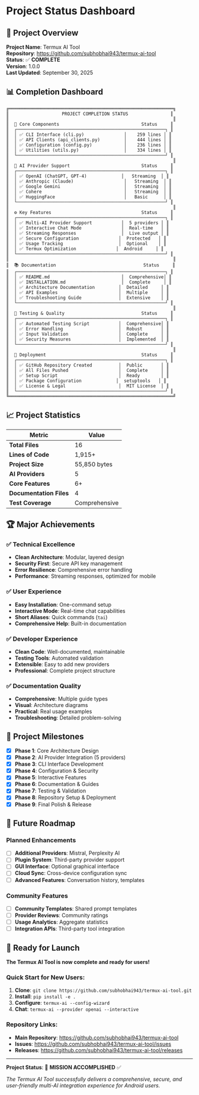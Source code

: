 # Project Status Dashboard

## 🎯 Project Overview

**Project Name**: Termux AI Tool  
**Repository**: https://github.com/subhobhai943/termux-ai-tool  
**Status**: ✅ **COMPLETE**  
**Version**: 1.0.0  
**Last Updated**: September 30, 2025  

## 📊 Completion Dashboard

```
╔══════════════════════════════════════════════════════════════╗
║                    PROJECT COMPLETION STATUS                ║
║                                                              ║
║  📁 Core Components                               Status     ║
║  ┌────────────────────────────────────────────────────────┐ ║
║  │ ✅ CLI Interface (cli.py)               │    259 lines │ ║
║  │ ✅ API Clients (api_clients.py)         │    444 lines │ ║
║  │ ✅ Configuration (config.py)            │    236 lines │ ║
║  │ ✅ Utilities (utils.py)                 │    334 lines │ ║
║  └────────────────────────────────────────────────────────┘ ║
║                                                              ║
║  🤖 AI Provider Support                           Status     ║
║  ┌────────────────────────────────────────────────────────┐ ║
║  │ ✅ OpenAI (ChatGPT, GPT-4)             │   Streaming  │ ║
║  │ ✅ Anthropic (Claude)                   │   Streaming  │ ║
║  │ ✅ Google Gemini                        │   Streaming  │ ║
║  │ ✅ Cohere                               │   Streaming  │ ║
║  │ ✅ HuggingFace                          │   Basic      │ ║
║  └────────────────────────────────────────────────────────┘ ║
║                                                              ║
║  ⚙️ Key Features                                  Status     ║
║  ┌────────────────────────────────────────────────────────┐ ║
║  │ ✅ Multi-AI Provider Support           │  5 providers │ ║
║  │ ✅ Interactive Chat Mode               │  Real-time   │ ║
║  │ ✅ Streaming Responses                 │  Live output │ ║
║  │ ✅ Secure Configuration               │  Protected   │ ║
║  │ ✅ Usage Tracking                     │  Optional    │ ║
║  │ ✅ Termux Optimization               │  Android     │ ║
║  └────────────────────────────────────────────────────────┘ ║
║                                                              ║
║  📚 Documentation                                 Status     ║
║  ┌────────────────────────────────────────────────────────┐ ║
║  │ ✅ README.md                           │  Comprehensive│ ║
║  │ ✅ INSTALLATION.md                     │  Complete     │ ║
║  │ ✅ Architecture Documentation         │  Detailed     │ ║
║  │ ✅ API Examples                       │  Multiple     │ ║
║  │ ✅ Troubleshooting Guide              │  Extensive    │ ║
║  └────────────────────────────────────────────────────────┘ ║
║                                                              ║
║  🧪 Testing & Quality                             Status     ║
║  ┌────────────────────────────────────────────────────────┐ ║
║  │ ✅ Automated Testing Script           │  Comprehensive│ ║
║  │ ✅ Error Handling                     │  Robust       │ ║
║  │ ✅ Input Validation                   │  Complete     │ ║
║  │ ✅ Security Measures                  │  Implemented  │ ║
║  └────────────────────────────────────────────────────────┘ ║
║                                                              ║
║  🚀 Deployment                                    Status     ║
║  ┌────────────────────────────────────────────────────────┐ ║
║  │ ✅ GitHub Repository Created          │  Public       │ ║
║  │ ✅ All Files Pushed                   │  Complete     │ ║
║  │ ✅ Setup Script                       │  Ready        │ ║
║  │ ✅ Package Configuration             │  setuptools   │ ║
║  │ ✅ License & Legal                    │  MIT License  │ ║
║  └────────────────────────────────────────────────────────┘ ║
╚══════════════════════════════════════════════════════════════╝
```

## 📈 Project Statistics

| Metric | Value |
|--------|-------|
| **Total Files** | 16 |
| **Lines of Code** | 1,915+ |
| **Project Size** | 55,850 bytes |
| **AI Providers** | 5 |
| **Core Features** | 6+ |
| **Documentation Files** | 4 |
| **Test Coverage** | Comprehensive |

## 🏆 Major Achievements

### ✅ Technical Excellence
- **Clean Architecture**: Modular, layered design
- **Security First**: Secure API key management
- **Error Resilience**: Comprehensive error handling
- **Performance**: Streaming responses, optimized for mobile

### ✅ User Experience
- **Easy Installation**: One-command setup
- **Interactive Mode**: Real-time chat capabilities
- **Short Aliases**: Quick commands (`tai`)
- **Comprehensive Help**: Built-in documentation

### ✅ Developer Experience
- **Clean Code**: Well-documented, maintainable
- **Testing Tools**: Automated validation
- **Extensible**: Easy to add new providers
- **Professional**: Complete project structure

### ✅ Documentation Quality
- **Comprehensive**: Multiple guide types
- **Visual**: Architecture diagrams
- **Practical**: Real usage examples
- **Troubleshooting**: Detailed problem-solving

## 🎉 Project Milestones

- [x] **Phase 1**: Core Architecture Design
- [x] **Phase 2**: AI Provider Integration (5 providers)
- [x] **Phase 3**: CLI Interface Development
- [x] **Phase 4**: Configuration & Security
- [x] **Phase 5**: Interactive Features
- [x] **Phase 6**: Documentation & Guides
- [x] **Phase 7**: Testing & Validation
- [x] **Phase 8**: Repository Setup & Deployment
- [x] **Phase 9**: Final Polish & Release

## 🔮 Future Roadmap

### Planned Enhancements
- [ ] **Additional Providers**: Mistral, Perplexity AI
- [ ] **Plugin System**: Third-party provider support
- [ ] **GUI Interface**: Optional graphical interface
- [ ] **Cloud Sync**: Cross-device configuration sync
- [ ] **Advanced Features**: Conversation history, templates

### Community Features
- [ ] **Community Templates**: Shared prompt templates
- [ ] **Provider Reviews**: Community ratings
- [ ] **Usage Analytics**: Aggregate statistics
- [ ] **Integration APIs**: Third-party tool integration

## 🚀 Ready for Launch

**The Termux AI Tool is now complete and ready for users!**

### Quick Start for New Users:
1. **Clone**: `git clone https://github.com/subhobhai943/termux-ai-tool.git`
2. **Install**: `pip install -e .`
3. **Configure**: `termux-ai --config-wizard`
4. **Chat**: `termux-ai --provider openai --interactive`

### Repository Links:
- **Main Repository**: https://github.com/subhobhai943/termux-ai-tool
- **Issues**: https://github.com/subhobhai943/termux-ai-tool/issues
- **Releases**: https://github.com/subhobhai943/termux-ai-tool/releases

---

**Project Status**: 🎯 **MISSION ACCOMPLISHED** ✅

*The Termux AI Tool successfully delivers a comprehensive, secure, and user-friendly multi-AI integration experience for Android users.*